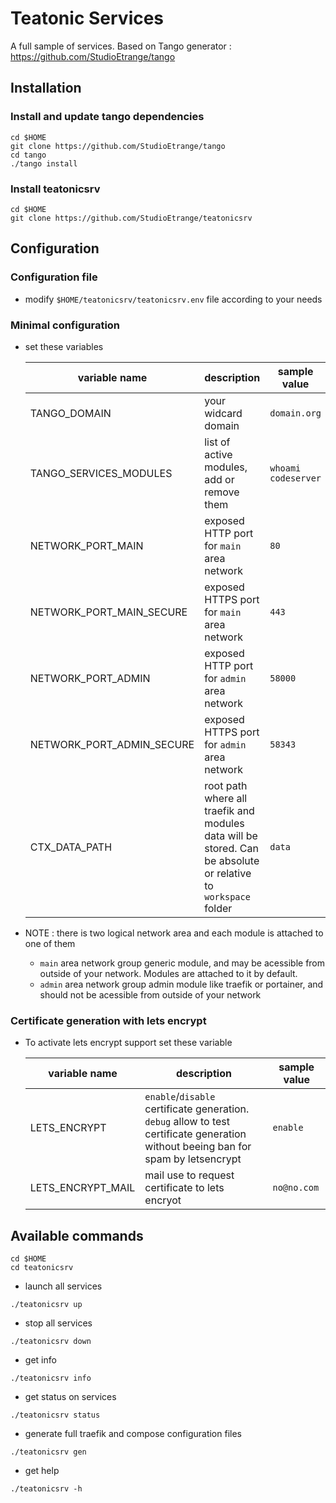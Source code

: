 # Teatonic Services

A full sample of services.
Based on Tango generator : https://github.com/StudioEtrange/tango

## Installation


### Install and update tango dependencies


```
cd $HOME
git clone https://github.com/StudioEtrange/tango
cd tango
./tango install
```


### Install teatonicsrv

```
cd $HOME
git clone https://github.com/StudioEtrange/teatonicsrv
```

## Configuration


### Configuration file


* modify `$HOME/teatonicsrv/teatonicsrv.env` file according to your needs

### Minimal configuration

* set these variables

    |variable name|description|sample value|
    |-|-|-|
    |TANGO_DOMAIN|your widcard domain|`domain.org`|
    |TANGO_SERVICES_MODULES|list of active modules, add or remove them|`whoami codeserver`|
    |NETWORK_PORT_MAIN|exposed HTTP port for `main` area network|`80`|
    |NETWORK_PORT_MAIN_SECURE|exposed HTTPS port for `main` area network|`443`|
    |NETWORK_PORT_ADMIN|exposed HTTP port for `admin` area network|`58000`|
    |NETWORK_PORT_ADMIN_SECURE|exposed HTTPS port for `admin` area network |`58343`|
    |CTX_DATA_PATH|root path where all traefik and modules data will be stored. Can be absolute or relative to `workspace` folder|`data`|

* NOTE : there is two logical network area and each module is attached to one of them
    * `main` area network group generic module, and may be acessible from outside of your network. Modules are attached to it by default.
    * `admin` area network group admin module like traefik or portainer, and should not be acessible from outside of your network

### Certificate generation with lets encrypt

* To activate lets encrypt support set these variable

    |variable name|description|sample value|
    |-|-|-|
    |LETS_ENCRYPT|`enable`/`disable` certificate generation. `debug` allow to test certificate generation without beeing ban for spam by letsencrypt|`enable`|
    |LETS_ENCRYPT_MAIL|mail use to request certificate to lets encryot|`no@no.com`|


## Available commands

```
cd $HOME
cd teatonicsrv
```



* launch all services
```
./teatonicsrv up
```

* stop all services
```
./teatonicsrv down
```

* get info
```
./teatonicsrv info
```

* get status on services
```
./teatonicsrv status
```

* generate full traefik and compose configuration files
```
./teatonicsrv gen
```

* get help
```
./teatonicsrv -h
```